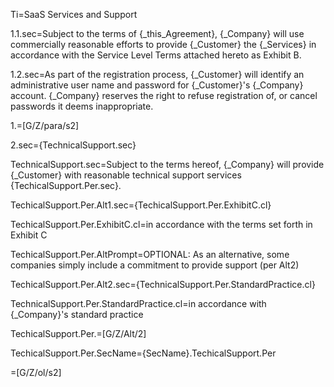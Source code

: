 Ti=SaaS Services and Support

1.1.sec=Subject to the terms of {_this_Agreement}, {_Company} will use commercially reasonable efforts to provide {_Customer} the {_Services} in accordance with the Service Level Terms attached hereto as Exhibit B.

1.2.sec=As part of the registration process, {_Customer} will identify an administrative user name and password for {_Customer}'s {_Company} account.  {_Company} reserves the right to refuse registration of, or cancel passwords it deems inappropriate.

1.=[G/Z/para/s2]

2.sec={TechnicalSupport.sec}

TechnicalSupport.sec=Subject to the terms hereof, {_Company} will provide {_Customer} with reasonable technical support services {TechicalSupport.Per.sec}.

TechicalSupport.Per.Alt1.sec={TechicalSupport.Per.ExhibitC.cl}

TechicalSupport.Per.ExhibitC.cl=in accordance with the terms set forth in Exhibit C

TechicalSupport.Per.AltPrompt=OPTIONAL: As an alternative, some companies simply include a commitment to provide support (per Alt2)

TechicalSupport.Per.Alt2.sec={TechnicalSupport.Per.StandardPractice.cl}

TechnicalSupport.Per.StandardPractice.cl=in accordance with {_Company}'s standard practice

TechicalSupport.Per.=[G/Z/Alt/2]

TechicalSupport.Per.SecName={SecName}.TechicalSupport.Per

=[G/Z/ol/s2]
